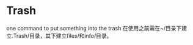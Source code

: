 Trash
=====

one command to put something into the trash
在使用之前需在~/目录下建立.Trash/目录，其下建立files/和info/目录。
